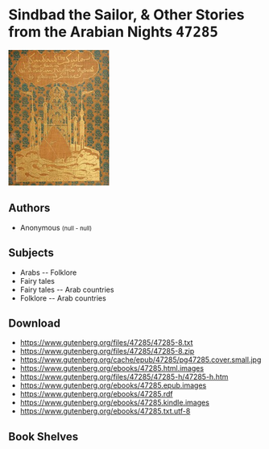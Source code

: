 # Sindbad the Sailor, & Other Stories from the Arabian Nights <kbd>47285</kbd>

![](./cover.medium.jpg "")

## Authors


 - Anonymous <small>(null - null)</small>

## Subjects


 - Arabs -- Folklore
 - Fairy tales
 - Fairy tales -- Arab countries
 - Folklore -- Arab countries

## Download


 - https://www.gutenberg.org/files/47285/47285-8.txt
 - https://www.gutenberg.org/files/47285/47285-8.zip
 - https://www.gutenberg.org/cache/epub/47285/pg47285.cover.small.jpg
 - https://www.gutenberg.org/ebooks/47285.html.images
 - https://www.gutenberg.org/files/47285/47285-h/47285-h.htm
 - https://www.gutenberg.org/ebooks/47285.epub.images
 - https://www.gutenberg.org/ebooks/47285.rdf
 - https://www.gutenberg.org/ebooks/47285.kindle.images
 - https://www.gutenberg.org/ebooks/47285.txt.utf-8

## Book Shelves


